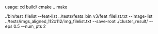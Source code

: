 

usage:
cd build/
cmake ..
make 

./bin/test_filelist  --feat-list ../tests/feats_bin_v3/feat_filelist.txt  --image-list ../tests/imgs_aligned_112x112/img_filelist.txt --save-root ./cluster_result/  --eps 0.5 --num_pts 2

